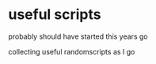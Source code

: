 # useful scripts

probably should have started this years go

collecting useful randomscripts as I go

